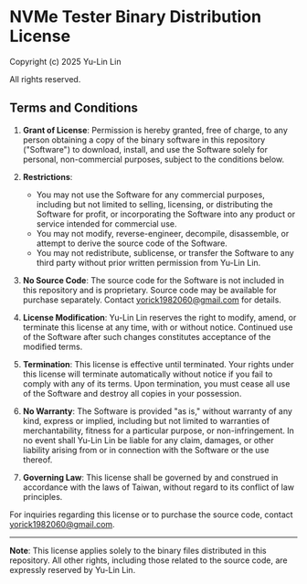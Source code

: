 # NVMe Tester Binary Distribution License
Copyright (c) 2025 Yu-Lin Lin

All rights reserved.

## Terms and Conditions

1. **Grant of License**: Permission is hereby granted, free of charge, to any person obtaining a copy of the binary software in this repository ("Software") to download, install, and use the Software solely for personal, non-commercial purposes, subject to the conditions below.

2. **Restrictions**:
   - You may not use the Software for any commercial purposes, including but not limited to selling, licensing, or distributing the Software for profit, or incorporating the Software into any product or service intended for commercial use.
   - You may not modify, reverse-engineer, decompile, disassemble, or attempt to derive the source code of the Software.
   - You may not redistribute, sublicense, or transfer the Software to any third party without prior written permission from Yu-Lin Lin.

3. **No Source Code**: The source code for the Software is not included in this repository and is proprietary. Source code may be available for purchase separately. Contact yorick1982060@gmail.com for details.

4. **License Modification**: Yu-Lin Lin reserves the right to modify, amend, or terminate this license at any time, with or without notice. Continued use of the Software after such changes constitutes acceptance of the modified terms.

5. **Termination**: This license is effective until terminated. Your rights under this license will terminate automatically without notice if you fail to comply with any of its terms. Upon termination, you must cease all use of the Software and destroy all copies in your possession.

6. **No Warranty**: The Software is provided "as is," without warranty of any kind, express or implied, including but not limited to warranties of merchantability, fitness for a particular purpose, or non-infringement. In no event shall Yu-Lin Lin be liable for any claim, damages, or other liability arising from or in connection with the Software or the use thereof.

7. **Governing Law**: This license shall be governed by and construed in accordance with the laws of Taiwan, without regard to its conflict of law principles.

For inquiries regarding this license or to purchase the source code, contact yorick1982060@gmail.com.

---
**Note**: This license applies solely to the binary files distributed in this repository. All other rights, including those related to the source code, are expressly reserved by Yu-Lin Lin.